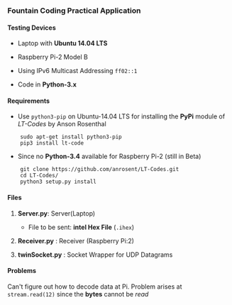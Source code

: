 ### Fountain Coding Practical Application

#### Testing Devices

* Laptop with __Ubuntu 14.04 LTS__

* Raspberry Pi-2 Model B

* Using IPv6 Multicast Addressing `ff02::1`

* Code in __Python-3.x__

#### Requirements

* Use `python3-pip` on Ubuntu-14.04 LTS for installing the __PyPi__ module of *LT-Codes* by Anson Rosenthal
```
    sudo apt-get install python3-pip
    pip3 install lt-code
```
* Since no __Python-3.4__ available for Raspberry Pi-2 (still in Beta)
```
	git clone https://github.com/anrosent/LT-Codes.git
	cd LT-Codes/
	python3 setup.py install
```
#### Files

1. __Server.py__: Server(Laptop)

    * File to be sent: __intel Hex File__ (`.ihex`)

2. __Receiver.py__ : Receiver (Raspberry Pi:2)

3. __twinSocket.py__ : Socket Wrapper for UDP Datagrams

#### Problems

Can't figure out how to decode data at Pi. Problem arises at `stream.read(12)` since the __bytes__ cannot be *read*
